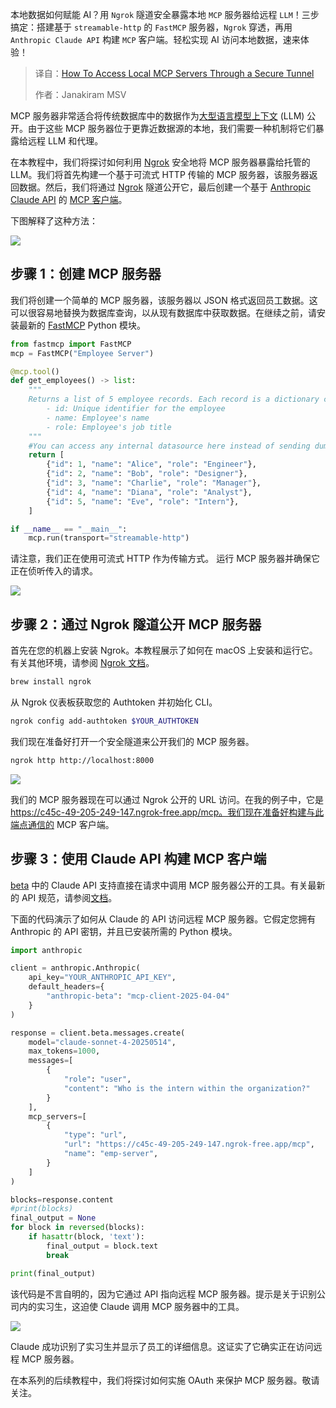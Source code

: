<!--
title: 如何通过安全隧道访问本地MCP服务器
cover: https://cdn.thenewstack.io/media/2025/06/c15aa758-getty-images-rtbjymqgjgy-unsplashb.jpg
summary: 本地数据如何赋能 AI？用 `Ngrok` 隧道安全暴露本地 `MCP` 服务器给远程 `LLM`！三步搞定：搭建基于 `streamable-http` 的 `FastMCP` 服务器，`Ngrok` 穿透，再用 `Anthropic Claude API` 构建 `MCP` 客户端。轻松实现 AI 访问本地数据，速来体验！
-->

本地数据如何赋能 AI？用 `Ngrok` 隧道安全暴露本地 `MCP` 服务器给远程 `LLM`！三步搞定：搭建基于 `streamable-http` 的 `FastMCP` 服务器，`Ngrok` 穿透，再用 `Anthropic Claude API` 构建 `MCP` 客户端。轻松实现 AI 访问本地数据，速来体验！

> 译自：[How To Access Local MCP Servers Through a Secure Tunnel](https://thenewstack.io/how-to-access-local-mcp-servers-through-a-secure-tunnel/)
> 
> 作者：Janakiram MSV

MCP 服务器非常适合将传统数据库中的数据作为[大型语言模型上下文](https://thenewstack.io/mcp-the-missing-link-between-ai-agents-and-apis/) (LLM) 公开。由于这些 MCP 服务器位于更靠近数据源的本地，我们需要一种机制将它们暴露给远程 LLM 和代理。

在本教程中，我们将探讨如何利用 [Ngrok](https://ngrok.com/) 安全地将 MCP 服务器暴露给托管的 LLM。我们将首先构建一个基于可流式 HTTP 传输的 MCP 服务器，该服务器返回数据。然后，我们将通过 [Ngrok](https://thenewstack.io/using-ngrok-in-production-not-just-for-testing-anymore/) 隧道公开它，最后创建一个基于 [Anthropic Claude API](https://www.anthropic.com/api) 的 [MCP 客户端](https://thenewstack.io/model-context-protocol-a-primer-for-the-developers/)。

下图解释了这种方法：

![](https://cdn.thenewstack.io/media/2025/06/a6bf65e2-mcp-ngrok-0-1024x460.png)

## 步骤 1：创建 MCP 服务器

我们将创建一个简单的 MCP 服务器，该服务器以 JSON 格式返回员工数据。这可以很容易地替换为数据库查询，以从现有数据库中获取数据。在继续之前，请安装最新的 [FastMCP](https://gofastmcp.com/getting-started/welcome) Python 模块。

```python
from fastmcp import FastMCP
mcp = FastMCP("Employee Server")

@mcp.tool()
def get_employees() -> list:
    """
    Returns a list of 5 employee records. Each record is a dictionary containing:
        - id: Unique identifier for the employee
        - name: Employee's name
        - role: Employee's job title
    """
    #You can access any internal datasource here instead of sending dummy data
    return [
        {"id": 1, "name": "Alice", "role": "Engineer"},
        {"id": 2, "name": "Bob", "role": "Designer"},
        {"id": 3, "name": "Charlie", "role": "Manager"},
        {"id": 4, "name": "Diana", "role": "Analyst"},
        {"id": 5, "name": "Eve", "role": "Intern"},
    ]

if __name__ == "__main__":
    mcp.run(transport="streamable-http")
```

请注意，我们正在使用可流式 HTTP 作为传输方式。
运行 MCP 服务器并确保它正在侦听传入的请求。

![](https://cdn.thenewstack.io/media/2025/06/b53fedd8-mcp-ngrok-1.png)

## 步骤 2：通过 Ngrok 隧道公开 MCP 服务器

首先在您的机器上安装 Ngrok。本教程展示了如何在 macOS 上安装和运行它。有关其他环境，请参阅 [Ngrok 文档](https://ngrok.com/docs/)。

```bash
brew install ngrok
```

从 Ngrok 仪表板获取您的 Authtoken 并初始化 CLI。

```bash
ngrok config add-authtoken $YOUR_AUTHTOKEN
```

我们现在准备好打开一个安全隧道来公开我们的 MCP 服务器。

```bash
ngrok http http://localhost:8000
```

![](https://cdn.thenewstack.io/media/2025/06/655309d7-mcp-ngrok-2-1024x466.png)

我们的 MCP 服务器现在可以通过 Ngrok 公开的 URL 访问。在我的例子中，它是 https://c45c-49-205-249-147.ngrok-free.app/mcp。我们现在准备好构建与此端点通信的 MCP 客户端。

## 步骤 3：使用 Claude API 构建 MCP 客户端

[beta](https://docs.anthropic.com/en/docs/agents-and-tools/mcp) 中的 Claude API 支持直接在请求中调用 MCP 服务器公开的工具。有关最新的 API 规范，请参阅[文档](https://docs.anthropic.com/en/docs/overview)。

下面的代码演示了如何从 Claude 的 API 访问远程 MCP 服务器。它假定您拥有 Anthropic 的 API 密钥，并且已安装所需的 Python 模块。

```python
import anthropic

client = anthropic.Anthropic(
    api_key="YOUR_ANTHROPIC_API_KEY",
    default_headers={
        "anthropic-beta": "mcp-client-2025-04-04"
    }
)

response = client.beta.messages.create(
    model="claude-sonnet-4-20250514",
    max_tokens=1000,
    messages=[
        {
            "role": "user",
            "content": "Who is the intern within the organization?"
        }
    ],
    mcp_servers=[
        {
            "type": "url",
            "url": "https://c45c-49-205-249-147.ngrok-free.app/mcp",
            "name": "emp-server",
        }
    ]
)

blocks=response.content
#print(blocks)
final_output = None
for block in reversed(blocks):
    if hasattr(block, 'text'):
        final_output = block.text
        break

print(final_output)
```

该代码是不言自明的，因为它通过 API 指向远程 MCP 服务器。提示是关于识别公司内的实习生，这迫使 Claude 调用 MCP 服务器中的工具。

![](https://cdn.thenewstack.io/media/2025/06/369c9f07-mcp-ngrok-3.png)

Claude 成功识别了实习生并显示了员工的详细信息。这证实了它确实正在访问远程 MCP 服务器。

在本系列的后续教程中，我们将探讨如何实施 OAuth 来保护 MCP 服务器。敬请关注。